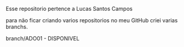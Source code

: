 Esse repositorio pertence a Lucas Santos Campos

para não ficar criando varios repositorios no meu GitHub criei varias branchs.

branch/ADO01 - DISPONIVEL
